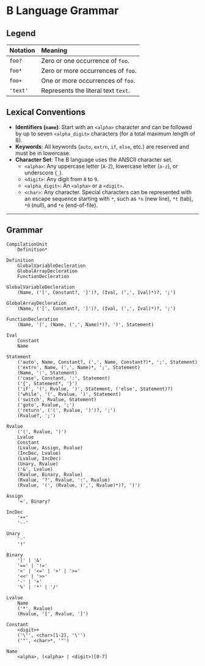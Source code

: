 # B Language Grammar

## Legend

| Notation | Meaning                             |
| :------- | :---------------------------------- |
| `foo?`   | Zero or one occurrence of `foo`.    |
| `foo*`   | Zero or more occurrences of `foo`.  |
| `foo+`   | One or more occurrences of `foo`.   |
| `'text'` | Represents the literal text `text`. |

## Lexical Conventions

-   **Identifiers (`name`)**: Start with an `<alpha>` character and can be followed by up to seven `<alpha_digit>` characters (for a total maximum length of 8).
-   **Keywords**: All keywords (`auto`, `extrn`, `if`, `else`, etc.) are reserved and must be in lowercase.
-   **Character Set**: The B language uses the ANSCII character set.
    -   `<alpha>`: Any uppercase letter (`A-Z`), lowercase letter (`a-z`), or underscore (`_`).
    -   `<digit>`: Any digit from `0` to `9`.
    -   `<alpha_digit>`: An `<alpha>` or a `<digit>`.
    -   `<char>`: Any character. Special characters can be represented with an escape sequence starting with `*`, such as `*n` (new line), `*t` (tab), `*0` (null), and `*e` (end-of-file).

---

## Grammar

```
CompilationUnit
    Definition*
```

```
Definition
    GlobalVariableDecleration
    GlobalArrayDecleration
    FunctionDecleration
```

```
GlobalVariableDecleration
    (Name, ('[', Constant?, ']')?, (Ival, (',', Ival)*)?, ';')
```

```
GlobalArrayDecleration
    (Name, ('[', Constant?, ']')?, (Ival, (',', Ival)*)?, ';')
```

```
FunctionDecleration
    (Name, '(', (Name, (',', Name)*)?, ')', Statement)
```

```
Ival
    Constant
    Name
```

```
Statement
    ('auto', Name, Constant?, (',', Name, Constant?)*, ';', Statement)
    ('extrn', Name, (',', Name)*, ';', Statement)
    (Name, ':', Statement)
    ('case', Constant, ':', Statement)
    ('{', Statement*, '}')
    ('if', '(', Rvalue, ')', Statement, ('else', Statement)?)
    ('while', '(', Rvalue, ')', Statement)
    ('switch', Rvalue, Statement)
    ('goto', Rvalue, ';')
    ('return', ('(', Rvalue, ')')?, ';')
    (Rvalue?, ';')
```

```
Rvalue
    ('(', Rvalue, ')')
    Lvalue
    Constant
    (Lvalue, Assign, Rvalue)
    (IncDec, Lvalue)
    (Lvalue, IncDec)
    (Unary, Rvalue)
    ('&', Lvalue)
    (Rvalue, Binary, Rvalue)
    (Rvalue, '?', Rvalue, ':', Rvalue)
    (Rvalue, '(', (Rvalue, (',', Rvalue)*)?, ')')
```

```
Assign
    '=', Binary?
```

```
IncDec
    '++'
    '--'
```

```
Unary
    '-'
    '!'
```

```
Binary
    '|' | '&'
    '==' | '!='
    '<' | '<=' | '>' | '>='
    '<<' | '>>'
    '-' | '+'
    '%' | '*' | '/'
```

```
Lvalue
    Name
    ('*', Rvalue)
    (Rvalue, '[', Rvalue, ']')
```

```
Constant
    <digit>+
    ('\'', <char>[1-2], '\'')
    ('"', <char>*, '"')
```

```
Name
    <alpha>, (<alpha> | <digit>)[0-7]
```
